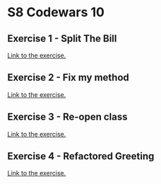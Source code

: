 # S8 Codewars 10

## Exercise 1 - Split The Bill
[Link to the exercise.](https://www.codewars.com/kata/5641275f07335295f10000d0)

## Exercise 2 - Fix my method
[Link to the exercise.](https://www.codewars.com/kata/558710234f02dcc4a8000005)

## Exercise 3 - Re-open class
[Link to the exercise.](https://www.codewars.com/kata/53d628de83db278fb1000710)

## Exercise 4 - Refactored Greeting
[Link to the exercise.](https://www.codewars.com/kata/5121303128ef4b495f000001)